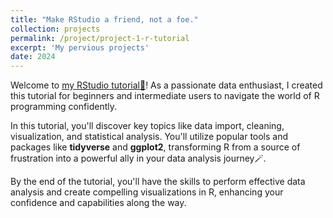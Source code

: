 ```yaml
---
title: "Make RStudio a friend, not a foe."
collection: projects
permalink: /project/project-1-r-tutorial
excerpt: 'My pervious projects'
date: 2024
---
```


Welcome to [my RStudio tutorial🎉](https://cocoyamo.github.io/R_tutorials/)! As a passionate data enthusiast, I created this tutorial for beginners and intermediate users to navigate the world of R programming confidently. 

In this tutorial, you'll discover key topics like data import, cleaning, visualization, and statistical analysis. You'll utilize popular tools and packages like **tidyverse** and **ggplot2**, transforming R from a source of frustration into a powerful ally in your data analysis journey🪄. 

By the end of the tutorial, you'll have the skills to perform effective data analysis and create compelling visualizations in R, enhancing your confidence and capabilities along the way.
